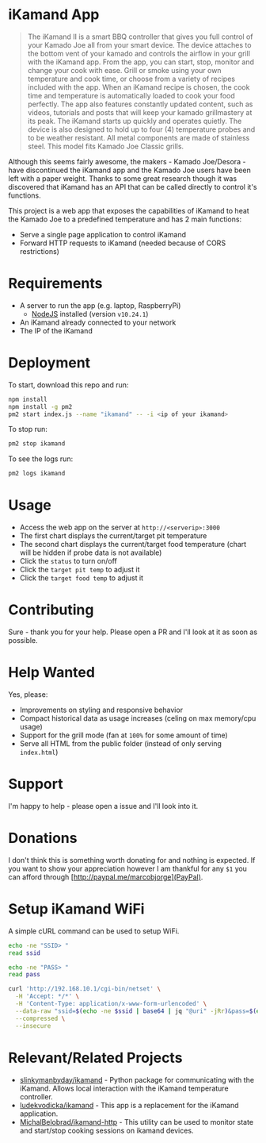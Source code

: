 # iKamand App

> The iKamand II is a smart BBQ controller that gives you full control of your Kamado Joe all from your smart device. The device attaches to the bottom vent of your kamado and controls the airflow in your grill with the iKamand app. From the app, you can start, stop, monitor and change your cook with ease. Grill or smoke using your own temperature and cook time, or choose from a variety of recipes included with the app. When an iKamand recipe is chosen, the cook time and temperature is automatically loaded to cook your food perfectly. The app also features constantly updated content, such as videos, tutorials and posts that will keep your kamado grillmastery at its peak. The iKamand starts up quickly and operates quietly. The device is also designed to hold up to four (4) temperature probes and to be weather resistant. All metal components are made of stainless steel. This model fits Kamado Joe Classic grills.

Although this seems fairly awesome, the makers - Kamado Joe/Desora - have discontinued the iKamand app and the Kamado Joe users have been left with a paper weight. Thanks to some great research though it was discovered that iKamand has an API that can be called directly to control it's functions.

This project is a web app that exposes the capabilities of iKamand to heat the Kamado Joe to a predefined temperature and has 2 main functions:
* Serve a single page application to control iKamand
* Forward HTTP requests to iKamand (needed because of CORS restrictions)

# Requirements

* A server to run the app (e.g. laptop, RaspberryPi)
  * [NodeJS](https://nodejs.org/en) installed (version `v10.24.1`)
* An iKamand already connected to your network
* The IP of the iKamand

# Deployment

To start, download this repo and run:

```sh
npm install
npm install -g pm2
pm2 start index.js --name "ikamand" -- -i <ip of your ikamand>
```

To stop run:

```sh
pm2 stop ikamand
```

To see the logs run:

```sh
pm2 logs ikamand
```

# Usage

* Access the web app on the server at `http://<serverip>:3000`
* The first chart displays the current/target pit temperature
* The second chart displays the current/target food temperature (chart will be hidden if probe data is not available)
* Click the `status` to turn on/off
* Click the `target pit temp` to adjust it
* Click the `target food temp` to adjust it

# Contributing

Sure - thank you for your help. Please open a PR and I'll look at it as soon as possible.

# Help Wanted

Yes, please:
* Improvements on styling and responsive behavior
* Compact historical data as usage increases (celing on max memory/cpu usage)
* Support for the grill mode (fan at `100%` for some amount of time)
* Serve all HTML from the public folder (instead of only serving `index.html`)

# Support

I'm happy to help - please open a issue and I'll look into it.

# Donations

I don't think this is something worth donating for and nothing is expected. If you want to show your appreciation however I am thankful for any `$1` you can afford through [http://paypal.me/marcobjorge](PayPal).

# Setup iKamand WiFi

A simple cURL command can be used to setup WiFi.

```sh
echo -ne "SSID> "
read ssid

echo -ne "PASS> "
read pass

curl 'http://192.168.10.1/cgi-bin/netset' \
  -H 'Accept: */*' \
  -H 'Content-Type: application/x-www-form-urlencoded' \
  --data-raw "ssid=$(echo -ne $ssid | base64 | jq "@uri" -jRr)&pass=$(echo -ne $pass | base64 | jq "@uri" -jRr)&user=" \
  --compressed \
  --insecure
```

# Relevant/Related Projects

* [slinkymanbyday/ikamand](https://github.com/slinkymanbyday/ikamand) - Python package for communicating with the iKamand. Allows local interaction with the iKamand temperature controller.
* [ludekvodicka/ikamand](https://github.com/ludekvodicka/ikamand) - This app is a replacement for the iKamand application.
* [MichalBelobrad/ikamand-http](https://github.com/MichalBelobrad/ikamand-http/) - This utility can be used to monitor state and start/stop cooking sessions on ikamand devices.

